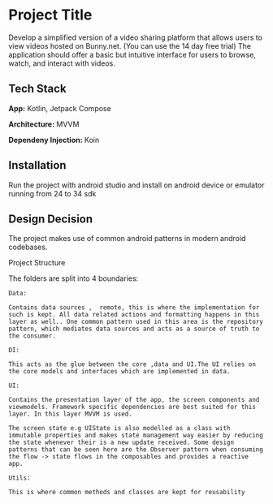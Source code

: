 
# Project Title

Develop a simplified version of a video sharing platform that allows users to view videos
hosted on Bunny.net. (You can use the 14 day free trial) The application should offer a
basic but intuitive interface for users to browse, watch, and interact with videos.

## Tech Stack

**App:** Kotlin, Jetpack Compose

**Architecture:** MVVM

**Dependeny Injection:** Koin




## Installation
Run the project with android studio and install on android device or emulator running from 24 to 34 sdk



## Design Decision
The project makes use of common android patterns in modern android codebases.

Project Structure

The folders are split into 4 boundaries:



    Data:

    Contains data sources ,  remote, this is where the implementation for such is kept. All data related actions and formatting happens in this layer as well.. One common pattern used in this area is the repository pattern, which mediates data sources and acts as a source of truth to the consumer.

    DI:

    This acts as the glue between the core ,data and UI.The UI relies on the core models and interfaces which are implemented in data.

    UI:

    Contains the presentation layer of the app, the screen components and viewmodels. Framework specific dependencies are best suited for this layer. In this layer MVVM is used.

    The screen state e.g UIState is also modelled as a class with immutable properties and makes state management way easier by reducing the state whenever their is a new update received. Some design patterns that can be seen here are the Observer pattern when consuming the flow -> state flows in the composables and provides a reactive app.
       
    Utils:

    This is where common methods and classes are kept for reusability

